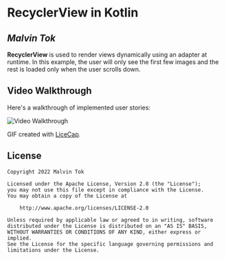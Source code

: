 # RecyclerView in Kotlin

## *Malvin Tok*

**RecyclerView** is used to render views dynamically using an adapter at runtime. In this example, the user will only see the first few images and the rest is loaded only when the user scrolls down.

## Video Walkthrough

Here's a walkthrough of implemented user stories:

<img src='https://user-images.githubusercontent.com/93638561/205666186-fa61f169-fd7a-4ede-af24-a948f5ed7bcb.gif' title='Video Walkthrough' width='' alt='Video Walkthrough' />

GIF created with [LiceCap](http://www.cockos.com/licecap/).

## License

    Copyright 2022 Malvin Tok

    Licensed under the Apache License, Version 2.0 (the "License");
    you may not use this file except in compliance with the License.
    You may obtain a copy of the License at

        http://www.apache.org/licenses/LICENSE-2.0

    Unless required by applicable law or agreed to in writing, software
    distributed under the License is distributed on an "AS IS" BASIS,
    WITHOUT WARRANTIES OR CONDITIONS OF ANY KIND, either express or implied.
    See the License for the specific language governing permissions and
    limitations under the License.
